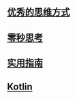 ## [优秀的思维方式](BrainTrain/Home.md)<br>

## [零秒思考](BrainTrain/零秒思考常用标题.md)<br>
## [实用指南](work/实用指南.md)<br>
## [Kotlin](work/KotlinSummary.md)<br>